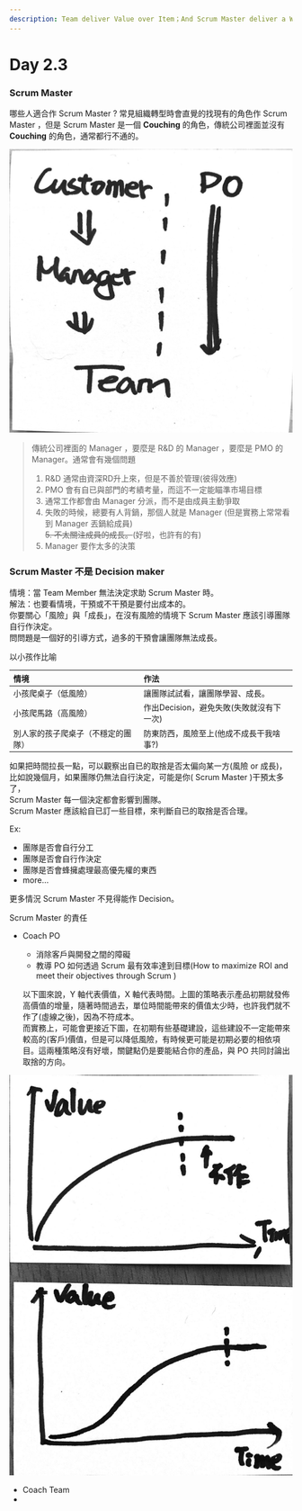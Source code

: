 ```yaml
---
description: Team deliver Value over Item；And Scrum Master deliver a Well-Working Team
---
```


# Day 2.3

### Scrum Master

哪些人適合作 Scrum Master ? 常見組織轉型時會直覺的找現有的角色作 Scrum Master ，但是 Scrum Master 是一個 **Couching** 的角色，傳統公司裡面並沒有 **Couching** 的角色，通常都行不通的。

![&#x5F9E; Manager Driven &#x8B8A;&#x6210; Custom Driven](../.gitbook/assets/img_3031.JPG)

> 傳統公司裡面的 Manager ，要麼是 R&D 的 Manager ，要麼是 PMO 的 Manager。通常會有幾個問題  
> 1. R&D 通常由資深RD升上來，但是不善於管理\(彼得效應\)  
> 2. PMO 會有自已與部門的考績考量，而這不一定能瞄準市場目標  
> 3. 通常工作都會由 Manager 分派，而不是由成員主動爭取  
> 4. 失敗的時候，總要有人背鍋，那個人就是 Manager \(但是實務上常常看到 Manager 丟鍋給成員\)  
> ~~5. 不太關注成員的成長。~~\(好啦，也許有的有\)  
> 6. Manager 要作太多的決策

### Scrum Master 不是 Decision maker

情境：當 Team Member 無法決定求助 Scrum Master 時。  
解法：也要看情境，干預或不干預是要付出成本的。  
你要關心「風險」與「成長」，在沒有風險的情境下 Scrum Master 應該引導團隊自行作決定。  
問問題是一個好的引導方式，過多的干預會讓團隊無法成長。

以小孩作比喻

| 情境 | 作法 |
| :--- | :--- |
| 小孩爬桌子（低風險） | 讓團隊試試看，讓團隊學習、成長。 |
| 小孩爬馬路（高風險） | 作出Decision，避免失敗\(失敗就沒有下一次\) |
| 別人家的孩子爬桌子（不穩定的團隊） | 防東防西，風險至上\(他成不成長干我啥事?\) |

如果把時間拉長一點，可以觀察出自已的取捨是否太偏向某一方\(風險 or 成長\)，  
比如說幾個月，如果團隊仍無法自行決定，可能是你\( Scrum Master \)干預太多了，  
Scrum Master 每一個決定都會影響到團隊。  
Scrum Master 應該給自已訂一些目標，來判斷自已的取捨是否合理。

Ex:

* 團隊是否會自行分工
* 團隊是否會自行作決定
* 團隊是否會蜂擁處理最高優先權的東西
* more…

更多情況 Scrum Master 不見得能作 Decision。

Scrum Master 的責任

* Coach PO

  * 消除客戶與開發之間的障礙
  * 教導 PO 如何透過 Scrum 最有效率達到目標\(How to maximize ROI and meet their objectives through Scrum \) 

  以下圖來說，Y 軸代表價值，X 軸代表時間。上圖的策略表示產品初期就發佈高價值的增量，隨著時間過去，單位時間能帶來的價值太少時，也許我們就不作了\(虛線之後\)，因為不符成本。  
  而實務上，可能會更接近下圖，在初期有些基礎建設，這些建設不一定能帶來較高的\(客戶\)價值，但是可以降低風險，有時候更可能是初期必要的相依項目。這兩種策略沒有好壞，關鍵點仍是要能結合你的產品，與 PO 共同討論出取捨的方向。

![&#x5169;&#x7A2E;&#x4E0D;&#x540C;&#x7684;&#x8FED;&#x4EE3;&#x7B56;&#x7565;](../.gitbook/assets/img_3064.JPG)

* Coach Team
* 

